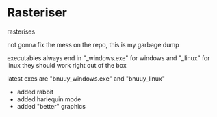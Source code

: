 # Rasteriser
rasterises

not gonna fix the mess on the repo, this is my garbage dump

executables always end in "_windows.exe" for windows and "_linux" for linux
they should work right out of the box

latest exes are "bnuuy_windows.exe" and "bnuuy_linux"
- added rabbit
- added harlequin mode
- added "better" graphics
